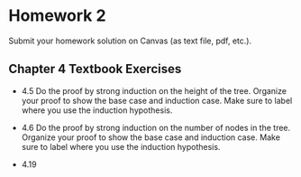 # Homework 2

Submit your homework solution on Canvas (as text file, pdf, etc.).

## Chapter 4 Textbook Exercises

* 4.5 Do the proof by strong induction on the height of the tree.
      Organize your proof to show the base case and induction case.
      Make sure to label where you use the induction hypothesis.

* 4.6 Do the proof by strong induction on the number of nodes in the tree.
      Organize your proof to show the base case and induction case.
      Make sure to label where you use the induction hypothesis.

* 4.19
